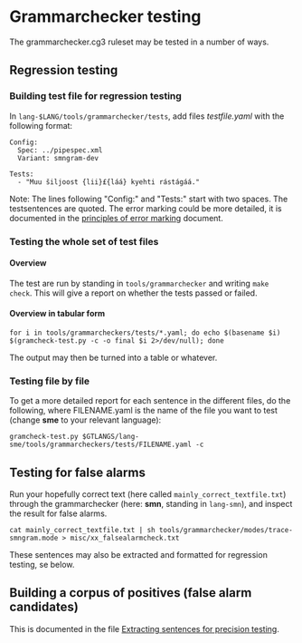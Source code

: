 Grammarchecker testing
======================

The grammarchecker.cg3 ruleset may be tested in a number of ways.


## Regression testing

### Building test file for regression testing

In ``lang-$LANG/tools/grammarchecker/tests``, add files *testfile.yaml* with the following format:

```
Config:
  Spec: ../pipespec.xml
  Variant: smngram-dev

Tests:
  - "Muu šiljoost {lii}£{láá} kyehti rástágáá."
```

Note: The lines following "Config:" and "Tests:" start with two spaces. The testsentences are quoted. The error marking could be more detailed, it is documented in the [principles of error marking](../spelling/testdoc/error-markup.html) document.

### Testing the whole set of test files

#### Overview

The test are run by standing in ``tools/grammarchecker`` and writing ``make check``. This will give  a report on whether the tests passed or failed.

#### Overview in tabular form

```
for i in tools/grammarcheckers/tests/*.yaml; do echo $(basename $i) $(gramcheck-test.py -c -o final $i 2>/dev/null); done
```

The output may then be turned into a table or whatever.


### Testing file by file

To get a more detailed report for each sentence in the different files, do the following, where FILENAME.yaml is the name of the file you want to test (change **sme** to your relevant language):

```
gramcheck-test.py $GTLANGS/lang-sme/tools/grammarcheckers/tests/FILENAME.yaml -c
```



## Testing for false alarms

Run your hopefully correct text (here called `mainly_correct_textfile.txt`) through the grammarchecker (here: **smn**, standing in `lang-smn`), and inspect the result for false alarms.

```
cat mainly_correct_textfile.txt | sh tools/grammarchecker/modes/trace-smngram.mode > misc/xx_falsealarmcheck.txt
```
These sentences may also be extracted and formatted for regression testing, se below.


## Building a corpus of positives (false alarm candidates)

This is documented  in the file [Extracting sentences for precision testing](../extracting-precision-sentences.md).